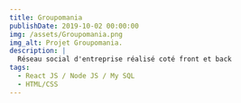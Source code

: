 ```yaml
---
title: Groupomania
publishDate: 2019-10-02 00:00:00
img: /assets/Groupomania.png
img_alt: Projet Groupomania.
description: |
  Réseau social d'entreprise réalisé coté front et back
tags:
  - React JS / Node JS / My SQL
  - HTML/CSS
---
```



